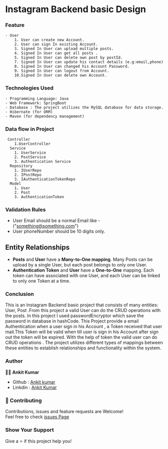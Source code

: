 # Instagram Backend basic Design




### Feature
```
- User
    1. User can create new Account.
    2. User can sign In existing Account.
    3. Signed In User can upload multiple posts.
    4. Signed In User can get all posts .
    5. Signed In User can delete own post by postId.
    7. Signed In User can update his contact details (e.g:email,phone)
    8. Signed In User can changed his Account Password.
    9. Signed In User can logout from Account.
    10.Signed In User can delete own Account.

```

### Technologies Used
```
- Programming Language: Java
- Web Framework: SpringBoot
- Database : The project utilizes the MySQL database for data storage.
- Hibernate (for ORM)
- Maven (for dependency management)
```
### Data flow in Project
```
 Controller
    1.UserController
  Service
    1. UserService
    2. PostService
    3. Authentication Service
  Repository
    1. IUserRepo
    2. IPostRepo
    3. IAuthenticationTokenRepo
  Model
    1. User
    2. Post 
    3. AuthenticationToken

```

### Validation Rules
- User Email should be a normal Email like - ("something@something.com")
- User phoneNumber should be 10 digits only.

    
## Entity Relationships
- **Posts** and **User** have a **Many-to-One mapping**. Many Posts can be upload by a single User, but each post belongs to only one User.
- **Authentication Token** and **User** have a **One-to-One** mapping. Each token can have  associated with one User, and each User can be linked to only one Token at a time.
###  Conclusion
This is an Instagram Backend basic project that consists of many entities:  User, Post .From this project a valid User can do the CRUD operations with the posts.
In this project I used passwordEncryptor which save the password in database in hashCode.
This Project provide a email Authentication when a user sign in his Account , a Token received that user mail.This Token will be valid when till user is sign in his Account after sign out the token will be expired.
With the help of token the valid user can do CRUD operations .
The project utilizes different types of mappings between these entities to establish relationships and functionality within the system.

### Author
 👨‍💼 **Ankit Kumar**
 + Github : [Ankit kumar](https://github.com/ankitk55?tab=repositories)
 + Linkdin : [Ankit Kumar](https://www.linkedin.com/in/ankit-kumar-7300581b3/)
 
### 🤝 Contributing
Contributions, issues and feature requests are Welcome!\
Feel free to check [issues Page](https://github.com/issues) 

### Show Your Support 
 Give a ⭐ if this project help you!
